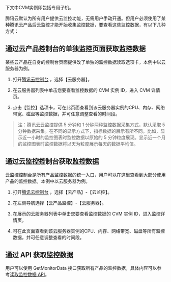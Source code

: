 下文中CVM实例即包括专用子机。

腾讯云默认为所有用户提供云监控功能，无需用户手动开通。但用户必须使用了某种腾讯云产品后云监控才能开始收集监控数据，要查看这些监控数据，有以下几种方式：

## 通过云产品控制台的单独监控页面获取监控数据

某些云产品在自身的控制台页面提供改了单独的监控数据读取选项卡，本例中以云服务器为例。

1) 打开[腾讯云控制台](https://console.cloud.tencent.com) ，选择【云服务器】。

2) 在云服务器列表中单击您要查看监控数据的 CVM 实例 ID，进入 CVM 详情页。

3) 点击【监控】选项卡，可在此页面查看到该云服务器实例的CPU、内存、网络带宽、磁盘等监控数据，并可任意调整查看的时间段。

> 注：腾讯云云监控提供 5 分钟和 1 分钟两种监控数据采集方式，默认采取 5 分钟数据采集。在不同的显示方式下，指标数据的展示有所不同。比如，显示近一小时的监控图表时监控数据以原始的 5 分钟粒度展现。显示近一个月的监控图表时监控数据将以天为粒度展示每天的数据平均值。

## 通过云监控控制台获取监控数据
云监控控制台是所有产品监控数据的统一入口，用户可以在这里查看到大部分使用产品的监控数据。本例中以云服务器为例。

1) 打开[腾讯云控制台](https://console.cloud.tencent.com) ，选择【云产品】-【云监控】。

2) 在左侧导航选择【云产品监控】-【云服务器】。

3) 在展示的云服务器列表中单击您要查看监控数据的 CVM 实例 ID，进入监控详情页。

4) 可在此页面查看到该云服务器实例的CPU、内存、网络带宽、磁盘等所有监控数据，并可任意调整查看的时间段。

## 通过 API 获取监控数据
用户可以使用 GetMonitorData 接口获取所有产品的监控数据，具体内容可以参考[读取监控数据 API](https://cloud.tencent.com/doc/api/405/4667)。


